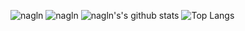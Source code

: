 <!--![nagln-w](https://github.com/laxminagln/laxminagln/blob/master/lnwp.png)-->
![nagln](https://komarev.com/ghpvc/?username=laxminagln&style=flat-square&label=views)
![nagln](https://github.com/laxminagln/laxminagln/blob/master/ln.GIF)
![nagln's's github stats](https://github-readme-stats.vercel.app/api?username=laxminagln&count_private=true&show_icons=true)
![Top Langs](https://github-readme-stats.vercel.app/api/top-langs/?username=laxminagln&layout=compact)
